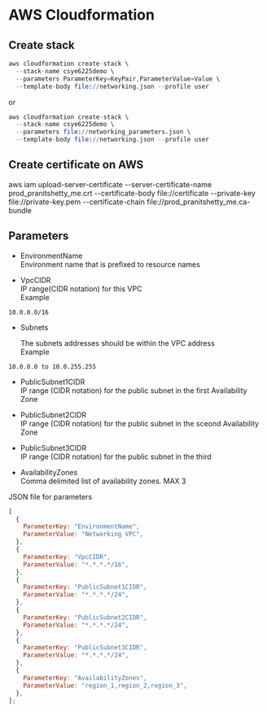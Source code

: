 # AWS Cloudformation

## Create stack

```s
aws cloudformation create-stack \
  --stack-name csye6225demo \
  --parameters ParameterKey=KeyPair,ParameterValue=Value \
  --template-body file://networking.json --profile user
```

or

```s
aws cloudformation create-stack \
  --stack-name csye6225demo \
  --parameters file://networking_parameters.json \
  --template-body file://networking.json --profile user
```

## Create certificate on AWS

aws iam upload-server-certificate --server-certificate-name prod_pranitshetty_me.crt --certificate-body file://certificate --private-key file://private-key.pem --certificate-chain file://prod_pranitshetty_me.ca-bundle

## Parameters

- EnvironmentName \
  Environment name that is prefixed to resource names

- VpcCIDR \
  IP range(CIDR notation) for this VPC  
  Example

```
10.0.0.0/16
```

- Subnets

  The subnets addresses should be within the VPC address \
  Example

```
10.0.0.0 to 10.0.255.255
```

- PublicSubnet1CIDR\
  IP range (CIDR notation) for the public subnet in the first Availability Zone

- PublicSubnet2CIDR\
  IP range (CIDR notation) for the public subnet in the sceond Availability Zone

- PublicSubnet3CIDR\
  IP range (CIDR notation) for the public subnet in the third

- AvailabilityZones \
  Comma delimited list of availability zones. MAX 3

JSON file for parameters

```javascript
[
  {
    ParameterKey: "EnvironmentName",
    ParameterValue: "Networking VPC",
  },
  {
    ParameterKey: "VpcCIDR",
    ParameterValue: "*.*.*.*/16",
  },
  {
    ParameterKey: "PublicSubnet1CIDR",
    ParameterValue: "*.*.*.*/24",
  },
  {
    ParameterKey: "PublicSubnet2CIDR",
    ParameterValue: "*.*.*.*/24",
  },
  {
    ParameterKey: "PublicSubnet3CIDR",
    ParameterValue: "*.*.*.*/24",
  },
  {
    ParameterKey: "AvailabilityZones",
    ParameterValue: "region_1,region_2,region_3",
  },
];
```
